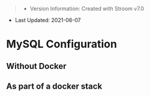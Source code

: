 > * Version Information: Created with Stroom v7.0  
* Last Updated: 2021-06-07

# MySQL Configuration


## Without Docker


## As part of a docker stack
